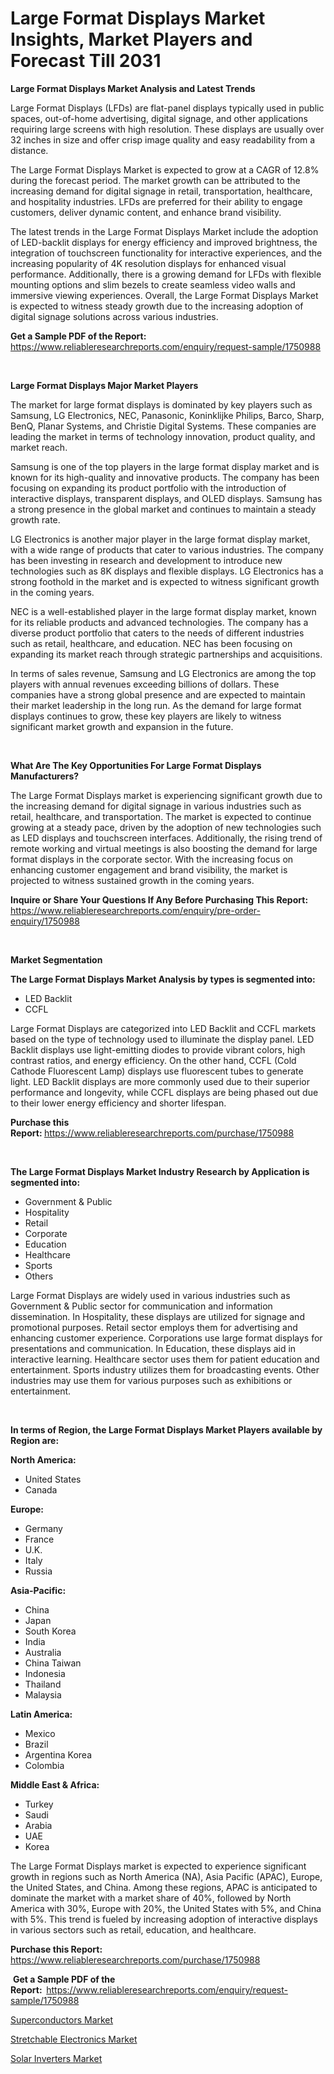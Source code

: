 <p><h1>Large Format Displays Market Insights, Market Players and Forecast Till 2031</h1></p><p><strong>Large Format Displays Market Analysis and Latest Trends</strong></p>
<p><p>Large Format Displays (LFDs) are flat-panel displays typically used in public spaces, out-of-home advertising, digital signage, and other applications requiring large screens with high resolution. These displays are usually over 32 inches in size and offer crisp image quality and easy readability from a distance.</p><p>The Large Format Displays Market is expected to grow at a CAGR of 12.8% during the forecast period. The market growth can be attributed to the increasing demand for digital signage in retail, transportation, healthcare, and hospitality industries. LFDs are preferred for their ability to engage customers, deliver dynamic content, and enhance brand visibility.</p><p>The latest trends in the Large Format Displays Market include the adoption of LED-backlit displays for energy efficiency and improved brightness, the integration of touchscreen functionality for interactive experiences, and the increasing popularity of 4K resolution displays for enhanced visual performance. Additionally, there is a growing demand for LFDs with flexible mounting options and slim bezels to create seamless video walls and immersive viewing experiences. Overall, the Large Format Displays Market is expected to witness steady growth due to the increasing adoption of digital signage solutions across various industries.</p></p>
<p><strong>Get a Sample PDF of the Report:&nbsp;</strong> <a href="https://www.reliableresearchreports.com/enquiry/request-sample/1750988">https://www.reliableresearchreports.com/enquiry/request-sample/1750988</a></p>
<p>&nbsp;</p>
<p><strong>Large Format Displays Major Market Players</strong></p>
<p><p>The market for large format displays is dominated by key players such as Samsung, LG Electronics, NEC, Panasonic, Koninklijke Philips, Barco, Sharp, BenQ, Planar Systems, and Christie Digital Systems. These companies are leading the market in terms of technology innovation, product quality, and market reach.</p><p>Samsung is one of the top players in the large format display market and is known for its high-quality and innovative products. The company has been focusing on expanding its product portfolio with the introduction of interactive displays, transparent displays, and OLED displays. Samsung has a strong presence in the global market and continues to maintain a steady growth rate.</p><p>LG Electronics is another major player in the large format display market, with a wide range of products that cater to various industries. The company has been investing in research and development to introduce new technologies such as 8K displays and flexible displays. LG Electronics has a strong foothold in the market and is expected to witness significant growth in the coming years.</p><p>NEC is a well-established player in the large format display market, known for its reliable products and advanced technologies. The company has a diverse product portfolio that caters to the needs of different industries such as retail, healthcare, and education. NEC has been focusing on expanding its market reach through strategic partnerships and acquisitions.</p><p>In terms of sales revenue, Samsung and LG Electronics are among the top players with annual revenues exceeding billions of dollars. These companies have a strong global presence and are expected to maintain their market leadership in the long run. As the demand for large format displays continues to grow, these key players are likely to witness significant market growth and expansion in the future.</p></p>
<p>&nbsp;</p>
<p><strong>What Are The Key Opportunities For Large Format Displays Manufacturers?</strong></p>
<p><p>The Large Format Displays market is experiencing significant growth due to the increasing demand for digital signage in various industries such as retail, healthcare, and transportation. The market is expected to continue growing at a steady pace, driven by the adoption of new technologies such as LED displays and touchscreen interfaces. Additionally, the rising trend of remote working and virtual meetings is also boosting the demand for large format displays in the corporate sector. With the increasing focus on enhancing customer engagement and brand visibility, the market is projected to witness sustained growth in the coming years.</p></p>
<p><strong>Inquire or Share Your Questions If Any Before Purchasing This Report:</strong> <a href="https://www.reliableresearchreports.com/enquiry/pre-order-enquiry/1750988">https://www.reliableresearchreports.com/enquiry/pre-order-enquiry/1750988</a></p>
<p>&nbsp;</p>
<p><strong>Market Segmentation</strong></p>
<p><strong>The Large Format Displays Market Analysis by types is segmented into:</strong></p>
<p><ul><li>LED Backlit</li><li>CCFL</li></ul></p>
<p><p>Large Format Displays are categorized into LED Backlit and CCFL markets based on the type of technology used to illuminate the display panel. LED Backlit displays use light-emitting diodes to provide vibrant colors, high contrast ratios, and energy efficiency. On the other hand, CCFL (Cold Cathode Fluorescent Lamp) displays use fluorescent tubes to generate light. LED Backlit displays are more commonly used due to their superior performance and longevity, while CCFL displays are being phased out due to their lower energy efficiency and shorter lifespan.</p></p>
<p><strong>Purchase this Report:&nbsp;</strong><a href="https://www.reliableresearchreports.com/purchase/1750988">https://www.reliableresearchreports.com/purchase/1750988</a></p>
<p>&nbsp;</p>
<p><strong>The Large Format Displays Market Industry Research by Application is segmented into:</strong></p>
<p><ul><li>Government & Public</li><li>Hospitality</li><li>Retail</li><li>Corporate</li><li>Education</li><li>Healthcare</li><li>Sports</li><li>Others</li></ul></p>
<p><p>Large Format Displays are widely used in various industries such as Government & Public sector for communication and information dissemination. In Hospitality, these displays are utilized for signage and promotional purposes. Retail sector employs them for advertising and enhancing customer experience. Corporations use large format displays for presentations and communication. In Education, these displays aid in interactive learning. Healthcare sector uses them for patient education and entertainment. Sports industry utilizes them for broadcasting events. Other industries may use them for various purposes such as exhibitions or entertainment.</p></p>
<p>&nbsp;</p>
<p><strong>In terms of Region, the Large Format Displays Market Players available by Region are:</strong></p>
<p>
    <p> <strong> North America: </strong>
        <ul>
            <li>United States</li>
            <li>Canada</li>
        </ul>
        </p> 
    <p> <strong> Europe: </strong>
        <ul>
            <li>Germany</li>
            <li>France</li>
            <li>U.K.</li>
            <li>Italy</li>
            <li>Russia</li>
        </ul>
        </p> 
    <p> <strong> Asia-Pacific: </strong>
        <ul>
            <li>China</li>
            <li>Japan</li>
            <li>South Korea</li>
            <li>India</li>
            <li>Australia</li>
            <li>China Taiwan</li>
            <li>Indonesia</li>
            <li>Thailand</li>
            <li>Malaysia</li>
        </ul>
        </p> 
    <p> <strong> Latin America: </strong>
        <ul>
            <li>Mexico</li>
            <li>Brazil</li>
            <li>Argentina Korea</li>
            <li>Colombia</li>
        </ul>
        </p> 
    <p> <strong> Middle East & Africa: </strong>
        <ul>
            <li>Turkey</li>
            <li>Saudi</li>
            <li>Arabia</li>
            <li>UAE</li>
            <li>Korea</li>
        </ul>
    </p>
    </p>
<p><p>The Large Format Displays market is expected to experience significant growth in regions such as North America (NA), Asia Pacific (APAC), Europe, the United States, and China. Among these regions, APAC is anticipated to dominate the market with a market share of 40%, followed by North America with 30%, Europe with 20%, the United States with 5%, and China with 5%. This trend is fueled by increasing adoption of interactive displays in various sectors such as retail, education, and healthcare.</p></p>
<p><strong>Purchase this Report: </strong><a href="https://www.reliableresearchreports.com/purchase/1750988">https://www.reliableresearchreports.com/purchase/1750988</a></p>
<p>&nbsp;<strong>Get a Sample PDF of the Report:&nbsp;&nbsp;</strong><a href="https://www.reliableresearchreports.com/enquiry/request-sample/1750988">https://www.reliableresearchreports.com/enquiry/request-sample/1750988</a></p>
<p><strong></strong></p>
<p><p><a href="https://github.com/johnbach50/Market-Research-Report-List-2/blob/main/superconductors-market.md">Superconductors Market</a></p><p><a href="https://github.com/lylyparadise/Market-Research-Report-List-2/blob/main/stretchable-electronics-market.md">Stretchable Electronics Market</a></p><p><a href="https://github.com/GroverBarry/Market-Research-Report-List-4/blob/main/solar-inverters-market.md">Solar Inverters Market</a></p></p>